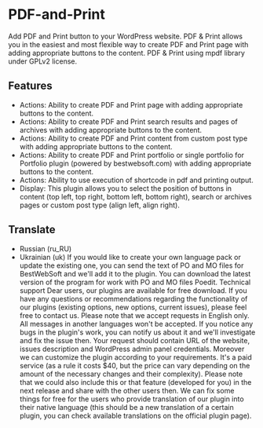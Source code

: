 PDF-and-Print
=============

Add PDF and Print button to your WordPress website.
PDF & Print allows you in the easiest and most flexible way to create PDF and Print page with adding appropriate buttons to the content. PDF & Print using mpdf library under GPLv2 license. 

Features
--------
* Actions: Ability to create PDF and Print page with adding appropriate buttons to the content.
* Actions: Ability to create PDF and Print search results and pages of archives with adding appropriate buttons to the content.
* Actions: Ability to create PDF and Print content from custom post type with adding appropriate buttons to the content.
* Actions: Ability to create PDF and Print portfolio or single portfolio for Portfolio plugin (powered by bestwebsoft.com) with adding appropriate buttons to the content.
* Actions: Ability to use execution of shortcode in pdf and printing output.
* Display: This plugin allows you to select the position of buttons in content (top left, top right, bottom left, bottom right), search or archives pages or custom post type (align left, align right).

Translate
---------
* Russian (ru_RU)
* Ukrainian (uk)
If you would like to create your own language pack or update the existing one, you can send the text of PO and MO files for BestWebSoft and we'll add it to the plugin. You can download the latest version of the program for work with PO and MO files Poedit.
Technical support
Dear users, our plugins are available for free download. If you have any questions or recommendations regarding the functionality of our plugins (existing options, new options, current issues), please feel free to contact us. Please note that we accept requests in English only. All messages in another languages won't be accepted. If you notice any bugs in the plugin's work, you can notify us about it and we'll investigate and fix the issue then. Your request should contain URL of the website, issues description and WordPress admin panel credentials. Moreover we can customize the plugin according to your requirements. It's a paid service (as a rule it costs $40, but the price can vary depending on the amount of the necessary changes and their complexity). Please note that we could also include this or that feature (developed for you) in the next release and share with the other users then. We can fix some things for free for the users who provide translation of our plugin into their native language (this should be a new translation of a certain plugin, you can check available translations on the official plugin page).
